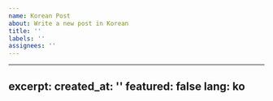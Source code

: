 ```yaml
---
name: Korean Post
about: Write a new post in Korean
title: ''
labels: ''
assignees: ''
---
```

---
excerpt:
created_at: ''
featured: false
lang: ko
---
